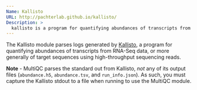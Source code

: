 ```yaml
---
Name: Kallisto
URL: http://pachterlab.github.io/kallisto/
Description: >
  kallisto is a program for quantifying abundances of transcripts from RNA-Seq data.
---
```


The Kallisto module parses logs generated by
[Kallisto](http://pachterlab.github.io/kallisto/),
a program for quantifying abundances of transcripts from RNA-Seq data, or more generally
of target sequences using high-throughput sequencing reads.

**Note** - MultiQC parses the standard out from Kallisto, _not_ any of its output files
(`abundance.h5`, `abundance.tsv`, and `run_info.json`). As such, you must capture the
Kallisto stdout to a file when running to use the MultiQC module.
